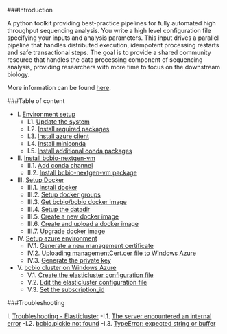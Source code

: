 ###Introduction

A python toolkit providing best-practice pipelines for fully automated high throughput sequencing analysis. You write a high level configuration file specifying your inputs and analysis parameters. This input drives a parallel pipeline that handles distributed execution, idempotent processing restarts and safe transactional steps. The goal is to provide a shared community resource that handles the data processing component of sequencing analysis, providing researchers with more time to focus on the downstream biology.

More information can be found [here](https://bcbio-nextgen.readthedocs.org/en/latest/).

###Table of content

- I. [Environment setup](https://alexandrucoman.github.io/docs-azure-bcbiovm/doc/environment-setup.html)
    - I.1. [Update the system](https://alexandrucoman.github.io/docs-azure-bcbiovm/doc/environment-setup.html#i1-update-the-system)
    - I.2. [Install required packages](https://alexandrucoman.github.io/docs-azure-bcbiovm/doc/environment-setup.html#i2-install-required-packages)
    - I.3. [Install azure client](https://alexandrucoman.github.io/docs-azure-bcbiovm/doc/environment-setup.html#i3-install-azure-client)
    - I.4. [Install miniconda](https://alexandrucoman.github.io/docs-azure-bcbiovm/doc/environment-setup.html#i4-install-miniconda)
    - I.5. [Install additional conda packages](https://alexandrucoman.github.io/docs-azure-bcbiovm/doc/environment-setup.html#i5-install-additional-conda-packages)
- II. [Install bcbio-nextgen-vm](https://alexandrucoman.github.io/docs-azure-bcbiovm/doc/install-bcbio-nextgen-vm.html)
    - II.1. [Add conda channel](https://alexandrucoman.github.io/docs-azure-bcbiovm/doc/install-bcbio-nextgen-vm.html#ii1-add-conda-channel)
    - II.2. [Install bcbio-nextgen-vm package](https://alexandrucoman.github.io/docs-azure-bcbiovm/doc/install-bcbio-nextgen-vm.html#ii2-install-bcbio-nextgen-vm-package)
- III. [Setup Docker](https://alexandrucoman.github.io/doc/setup-docker.html)
    - III.1. [Install docker](https://alexandrucoman.github.io/doc/setup-docker.html#install-docker)
    - III.2. [Setup docker groups](https://alexandrucoman.github.io/doc/setup-docker.html#setup-docker-groups)
    - III.3. [Get bcbio/bcbio docker image](https://alexandrucoman.github.io/doc/setup-docker.html#get-bcbiobcbio-docker-image)
    - III.4. [Setup the datadir](https://alexandrucoman.github.io/doc/setup-docker.html#setup-the-datadir)
    - III.5. [Create a new docker image](https://alexandrucoman.github.io/doc/setup-docker.html#create-a-new-docker-image)
    - III.6. [Create and upload a docker image](https://alexandrucoman.github.io/doc/setup-docker.html#create-and-upload-a-docker-image)
    - III.7. [Upgrade docker image](https://alexandrucoman.github.io/doc/setup-docker.html#upgrade-docker-image)
- IV. [Setup azure environment](https://alexandrucoman.github.io/docs-azure-bcbiovm/doc/setup-azure-environment.html)
    - IV.1. [Generate a new management certificate](https://alexandrucoman.github.io/docs-azure-bcbiovm/doc/setup-azure-environment.html#generate-a-new-management-certificate)
    - IV.2. [Uploading managementCert.cer file to Windows Azure](https://alexandrucoman.github.io/docs-azure-bcbiovm/doc/setup-azure-environment.html#uploading-managementcertcer-file-to-windows-azure)
    - IV.3. [Generate the private key](https://alexandrucoman.github.io/docs-azure-bcbiovm/doc/setup-azure-environment.html#generate-the-private-key)
- V. [bcbio cluster on Windows Azure](doc/bcbio-cluster.html)
    - V.1. [Create the elasticluster configuration file](https://alexandrucoman.github.io/docs-azure-bcbiovm/doc/bcbio-cluster.html#create-the-elasticluster-configuration-file)
    - V.2. [Edit the elasticluster configuration file](https://alexandrucoman.github.io/docs-azure-bcbiovm/doc/bcbio-cluster.html#edit-the-elasticluster-configuration-file)
    - V.3. [Set the subscription_id](https://alexandrucoman.github.io/docs-azure-bcbiovm/doc/bcbio-cluster.html#set-the-subscriptionid)

###Troubleshooting

I. [Troubleshooting - Elasticluster](https://alexandrucoman.github.io/docs-azure-bcbiovm/troubleshooting/elasticluster.html)
    -I.1. [The server encountered an internal error](https://alexandrucoman.github.io/docs-azure-bcbiovm/troubleshooting/elasticluster.html#the-server-encountered-an-internal-error)
    -I.2. [bcbio.pickle not found](https://alexandrucoman.github.io/docs-azure-bcbiovm/troubleshooting/elasticluster.html#bcbiopickle-not-found)
    -I.3. [TypeError: expected string or buffer](https://alexandrucoman.github.io/docs-azure-bcbiovm/troubleshooting/elasticluster.html#typeerror-expected-string-or-buffer)
